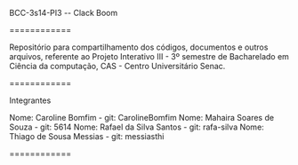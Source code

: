 BCC-3s14-PI3 -- Clack Boom

============

Repositório para compartilhamento dos códigos, documentos e outros arquivos, referente ao Projeto Interativo III - 3º semestre de Bacharelado em Ciência da computação, CAS - Centro Universitário Senac.

============

Integrantes

Nome: Caroline Bomfim - git: CarolineBomfim 
Nome: Mahaira Soares de Souza - git: 5614
Nome: Rafael da Silva Santos - git: rafa-silva
Nome: Thiago de Sousa Messias - git: messiasthi

============




